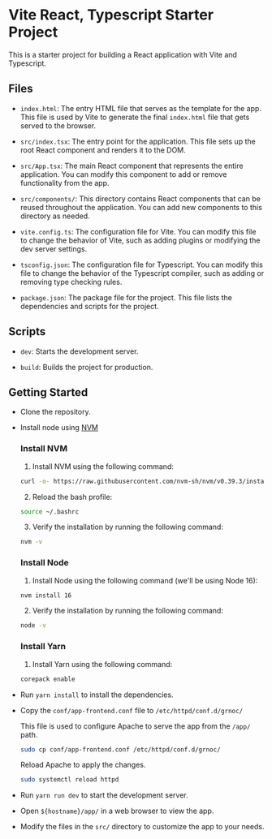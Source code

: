 # Vite React, Typescript Starter Project

This is a starter project for building a React application with Vite and Typescript.

## Files

- `index.html`: The entry HTML file that serves as the template for the app. This file is used by Vite to generate the final `index.html` file that gets served to the browser.

- `src/index.tsx`: The entry point for the application. This file sets up the root React component and renders it to the DOM.

- `src/App.tsx`: The main React component that represents the entire application. You can modify this component to add or remove functionality from the app.

- `src/components/`: This directory contains React components that can be reused throughout the application. You can add new components to this directory as needed.

- `vite.config.ts`: The configuration file for Vite. You can modify this file to change the behavior of Vite, such as adding plugins or modifying the dev server settings.

- `tsconfig.json`: The configuration file for Typescript. You can modify this file to change the behavior of the Typescript compiler, such as adding or removing type checking rules.

- `package.json`: The package file for the project. This file lists the dependencies and scripts for the project.


## Scripts

- `dev`: Starts the development server.

- `build`: Builds the project for production.



## Getting Started

- Clone the repository.

- Install node using [NVM](https://github.com/nvm-sh/nvm) 

  ### Install NVM

    1. Install NVM using the following command:
    ```bash
    curl -o- https://raw.githubusercontent.com/nvm-sh/nvm/v0.39.3/install.sh | bash
    ```

    2. Reload the bash profile:
    ```bash
    source ~/.bashrc
    ```

    3. Verify the installation by running the following command:
    ```bash
    nvm -v
    ```

  ### Install Node

    1. Install Node using the following command (we'll be using Node 16):
    ```bash
    nvm install 16
    ```

    2. Verify the installation by running the following command:
    ```bash
    node -v
    ```

  ### Install Yarn

    1. Install Yarn using the following command:
    ```bash
    corepack enable
    ```

- Run `yarn install` to install the dependencies.

- Copy the `conf/app-frontend.conf` file to `/etc/httpd/conf.d/grnoc/`

  This file is used to configure Apache to serve the app from the `/app/` path.

  ```bash
  sudo cp conf/app-frontend.conf /etc/httpd/conf.d/grnoc/
  ```

  Reload Apache to apply the changes.

  ```bash
  sudo systemctl reload httpd
  ```

- Run `yarn run dev` to start the development server.

- Open `${hostname}/app/` in a web browser to view the app.

- Modify the files in the `src/` directory to customize the app to your needs.